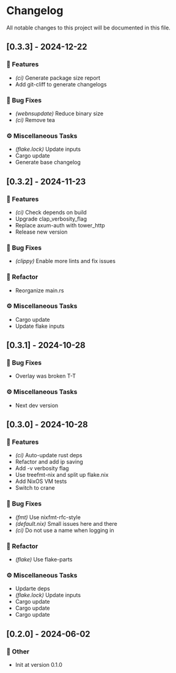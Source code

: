 # Changelog

All notable changes to this project will be documented in this file.

## [0.3.3] - 2024-12-22

### 🚀 Features

- *(ci)* Generate package size report
- Add git-cliff to generate changelogs

### 🐛 Bug Fixes

- *(webnsupdate)* Reduce binary size
- *(ci)* Remove tea

### ⚙️ Miscellaneous Tasks

- *(flake.lock)* Update inputs
- Cargo update
- Generate base changelog

## [0.3.2] - 2024-11-23

### 🚀 Features

- *(ci)* Check depends on build
- Upgrade clap_verbosity_flag
- Replace axum-auth with tower_http
- Release new version

### 🐛 Bug Fixes

- *(clippy)* Enable more lints and fix issues

### 🚜 Refactor

- Reorganize main.rs

### ⚙️ Miscellaneous Tasks

- Cargo update
- Update flake inputs

## [0.3.1] - 2024-10-28

### 🐛 Bug Fixes

- Overlay was broken T-T

### ⚙️ Miscellaneous Tasks

- Next dev version

## [0.3.0] - 2024-10-28

### 🚀 Features

- *(ci)* Auto-update rust deps
- Refactor and add ip saving
- Add -v verbosity flag
- Use treefmt-nix and split up flake.nix
- Add NixOS VM tests
- Switch to crane

### 🐛 Bug Fixes

- *(fmt)* Use nixfmt-rfc-style
- *(default.nix)* Small issues here and there
- *(ci)* Do not use a name when logging in

### 🚜 Refactor

- *(flake)* Use flake-parts

### ⚙️ Miscellaneous Tasks

- Updarte deps
- *(flake.lock)* Update inputs
- Cargo update
- Cargo update
- Cargo update

## [0.2.0] - 2024-06-02

### 💼 Other

- Init at version 0.1.0

<!-- generated by git-cliff -->
